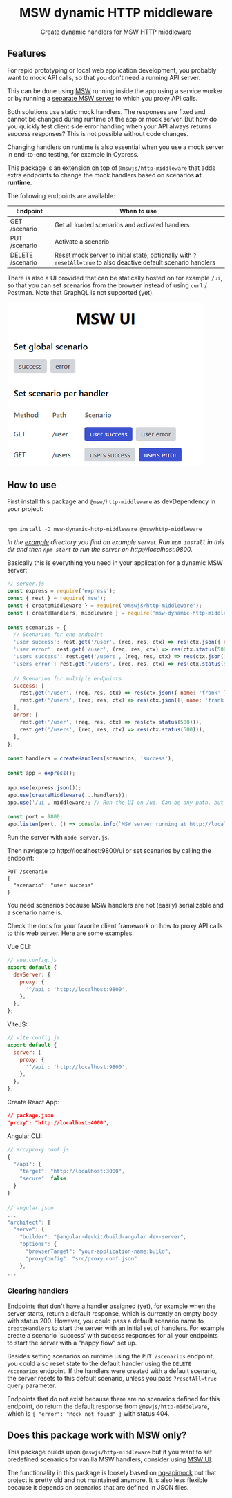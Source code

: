 <h1 align="center">MSW dynamic HTTP middleware</h1>

<p align="center">Create dynamic handlers for MSW HTTP middleware</p>

## Features

For rapid prototyping or local web application development, you probably want to mock API calls, so that you don't need a running API server.

This can be done using [MSW](http://mswjs.io) running inside the app using a service worker or by running a [separate MSW server](https://github.com/mswjs/http-middleware) to which you proxy API calls.

Both solutions use static mock handlers. The responses are fixed and cannot be changed during runtime of the app or mock server.
But how do you quickly test client side error handling when your API always returns success responses? This is not possible without code changes.

Changing handlers on runtime is also essential when you use a mock server in end-to-end testing, for example in Cypress.

This package is an extension on top of `@mswjs/http-middleware` that adds extra endpoints to change the mock handlers based on scenarios **at runtime**.

The following endpoints are available:

| Endpoint         | When to use                                                                                                     |
| ---------------- | --------------------------------------------------------------------------------------------------------------- |
| GET /scenario    | Get all loaded scenarios and activated handlers                                                                 |
| PUT /scenario    | Activate a scenario                                                                                             |
| DELETE /scenario | Reset mock server to initial state, optionally with `?resetAll=true` to also deactive default scenario handlers |

There is also a UI provided that can be statically hosted on for example `/ui`, so that you can set scenarios from the browser instead of using `curl` / Postman. Note that GraphQL is not supported (yet).

![MSW UI](./UI.png)

## How to use

First install this package and `@msw/http-middleware` as devDependency in your project:

```

npm install -D msw-dynamic-http-middleware @msw/http-middleware

```

_In the [example](./example) directory you find an example server. Run `npm install` in this dir and then `npm start` to run the server on http://localhost:9800._

Basically this is everything you need in your application for a dynamic MSW server:

```javascript
// server.js
const express = require('express');
const { rest } = require('msw');
const { createMiddleware } = require('@mswjs/http-middleware');
const { createHandlers, middleware } = require('msw-dynamic-http-middleware');

const scenarios = {
  // Scenarios for one endpoint
  'user success': rest.get('/user', (req, res, ctx) => res(ctx.json({ name: 'frank' }))),
  'user error': rest.get('/user', (req, res, ctx) => res(ctx.status(500))),
  'users success': rest.get('/users', (req, res, ctx) => res(ctx.json([{ name: 'frank' }]))),
  'users error': rest.get('/users', (req, res, ctx) => res(ctx.status(500))),

  // Scenarios for multiple endpoints
  success: [
    rest.get('/user', (req, res, ctx) => res(ctx.json({ name: 'frank' }))),
    rest.get('/users', (req, res, ctx) => res(ctx.json([{ name: 'frank' }]))),
  ],
  error: [
    rest.get('/user', (req, res, ctx) => res(ctx.status(500))),
    rest.get('/users', (req, res, ctx) => res(ctx.status(500))),
  ],
};

const handlers = createHandlers(scenarios, 'success');

const app = express();

app.use(express.json());
app.use(createMiddleware(...handlers));
app.use('/ui', middleware); // Run the UI on /ui. Can be any path, but don't use /scenario or one of your scenario endpoints

const port = 9800;
app.listen(port, () => console.info(`MSW server running at http://localhost:${port}`));
```

Run the server with `node server.js`.

Then navigate to http://localhost:9800/ui or set scenarios by calling the endpoint:

```
PUT /scenario
{
  "scenario": "user success"
}
```

You need scenarios because MSW handlers are not (easily) serializable and a scenario name is.

Check the docs for your favorite client framework on how to proxy API calls to this web server.
Here are some examples.

Vue CLI:

```javascript
// vue.config.js
export default {
  devServer: {
    proxy: {
      '^/api': 'http://localhost:9800',
    },
  },
};
```

ViteJS:

```javascript
// vite.config.js
export default {
  server: {
    proxy: {
      '^/api': 'http://localhost:9800',
    },
  },
};
```

Create React App:

```json
// package.json
"proxy": "http://localhost:4000",
```

Angular CLI:

```javascript
// src/proxy.conf.js
{
  "/api": {
    "target": "http://localhost:3000",
    "secure": false
  }
}

// angular.json
...
"architect": {
  "serve": {
    "builder": "@angular-devkit/build-angular:dev-server",
    "options": {
      "browserTarget": "your-application-name:build",
      "proxyConfig": "src/proxy.conf.json"
    },
...
```

### Clearing handlers

Endpoints that don't have a handler assigned (yet), for example when the server starts, return a default response, which is currently an empty body with status 200.
However, you could pass a default scenario name to `createHandlers` to start the server with an initial set of handlers. For example create a scenario 'success' with success responses for all your endpoints to start the server with a "happy flow" set up.

Besides setting scenarios on runtime using the `PUT /scenarios` endpoint, you could also reset state to the default handler using the `DELETE /scenarios` endpoint. If the handlers were created with a default scenario, the server resets to this default scenario, unless you pass `?resetAll=true` query parameter.

Endpoints that do not exist because there are no scenarios defined for this endpoint, do return the default response from `@mswjs/http-middelware`, which is `{ "error": "Mock not found" }` with status 404.

## Does this package work with MSW only?

This package builds upon `@mswjs/http-middleware` but if you want to set predefined scenarios for vanilla MSW handlers, consider using [MSW UI](https://github.com/fvanwijk/msw-ui).

The functionality in this package is loosely based on [ng-apimock](https://github.com/mdasberg/ng-apimock) but that project is pretty old and not maintained anymore. It is also less flexible because it depends on scenarios that are defined in JSON files.
